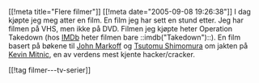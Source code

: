 [[!meta  title="Flere filmer"]]
[[!meta  date="2005-09-08 19:26:38"]]
I dag kjøpte jeg meg atter en film. En film jeg har sett en stund etter. Jeg har filmen på VHS, men ikke på DVD.  Filmen jeg kjøpte heter Operation Takedown (hos <a href="http://imdb.com/">IMDb</a> heter filmen bare ::imdb("Takedown")::). En film basert på bøkene til <a href="http://en.wikipedia.org/wiki/John_Markoff">John Markoff</a> og <a href="http://en.wikipedia.org/wiki/Tsutomu_Shimomura">Tsutomu Shimomura</a> om jakten på <a href="http://en.wikipedia.org/wiki/Kevin_mitnic">Kevin Mitnic</a>, en av verdens mest kjente hacker/cracker.

[[!tag  filmer---tv-serier]]